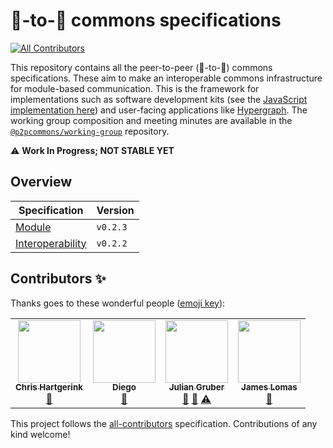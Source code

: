 # 🍐-to-🍐 commons specifications

[![All Contributors](https://img.shields.io/badge/all_contributors-3-orange.svg?style=flat-square)](#contributors)

This repository contains all the peer-to-peer (🍐-to-🍐) commons specifications. These aim to make an interoperable commons infrastructure for module-based communication. This is the framework for implementations such as software development kits (see the [JavaScript implementation here](https://github.com/p2pcommons/sdk-js)) and user-facing applications like [Hypergraph](https://github.com/hypergraph-xyz/cli). The working group composition and meeting minutes are available in the [`@p2pcommons/working-group`](https://github.com/p2pcommons/working-group) repository.

:warning: **Work In Progress; NOT STABLE YET**

## Overview

| Specification | Version |
| --- | --- |
| [Module](./module.md) | `v0.2.3` |
| [Interoperability](./interoperability.md) | `v0.2.2` | 

## Contributors ✨

Thanks goes to these wonderful people ([emoji key](https://allcontributors.org/docs/en/emoji-key)):

<!-- ALL-CONTRIBUTORS-LIST:START - Do not remove or modify this section -->
<!-- prettier-ignore-start -->
<!-- markdownlint-disable -->
<table>
  <tr>
    <td align="center"><a href="https://chjh.nl"><img src="https://avatars0.githubusercontent.com/u/2946344?v=4" width="100px;" alt=""/><br /><sub><b>Chris Hartgerink</b></sub></a><br /><a href="#ideas-chartgerink" title="Ideas, Planning, & Feedback">🤔</a></td>
    <td align="center"><a href="http://dpaez.github.io/"><img src="https://avatars0.githubusercontent.com/u/837500?v=4" width="100px;" alt=""/><br /><sub><b>Diego</b></sub></a><br /><a href="#ideas-dpaez" title="Ideas, Planning, & Feedback">🤔</a></td>
    <td align="center"><a href="http://twitter.com/juliangruber/"><img src="https://avatars2.githubusercontent.com/u/10247?v=4" width="100px;" alt=""/><br /><sub><b>Julian Gruber</b></sub></a><br /><a href="#ideas-juliangruber" title="Ideas, Planning, & Feedback">🤔</a> <a href="https://github.com/p2pcommons/specs/issues?q=author%3Ajuliangruber" title="Bug reports">🐛</a> <a href="https://github.com/p2pcommons/specs/commits?author=juliangruber" title="Tests">⚠️</a></td>
    <td align="center"><a href="https://github.com/jameslibscie"><img src="https://avatars2.githubusercontent.com/u/59870484?v=4" width="100px;" alt=""/><br /><sub><b>James Lomas</b></sub></a><br /><a href="#ideas-jameslibscie" title="Ideas, Planning, & Feedback">🤔</a></td>
  </tr>
</table>

<!-- markdownlint-enable -->
<!-- prettier-ignore-end -->
<!-- ALL-CONTRIBUTORS-LIST:END -->

This project follows the [all-contributors](https://github.com/all-contributors/all-contributors) specification. Contributions of any kind welcome!
